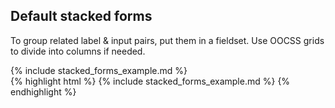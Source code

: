 <div class="doc-content">
	<div class="line-gutters">
		<div class="unit size1of3">
			<h2>Default stacked forms</h2>
			<p>To group related label &amp; input pairs, put them in a fieldset. Use OOCSS grids to divide into columns if needed.</p>
		</div>
	<div class="unit lastUnit">
		<div class="doc-box">
			<div class="doc-content">
				{% include stacked_forms_example.md %}
			</div>
		</div>
		{% highlight html %} {% include stacked_forms_example.md %} {% endhighlight %}
	</div>
</div>

